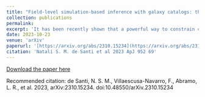 ```yaml
---
title: "Field-level simulation-based inference with galaxy catalogs: the impact of systematic effects"
collection: publications
permalink: 
excerpt: 'It has been recently shown that a powerful way to constrain cosmological parameters from galaxy redshift surveys is to train graph neural networks to perform field-level likelihood-free inference without imposing cuts on scale. In particular, de Santi et al. (2023) developed models that could accurately infer the value of Ωm from catalogs that only contain the positions and radial velocities of galaxies that are robust to uncertainties in astrophysics and subgrid models. However, observations are affected by many effects, including 1) masking, 2) uncertainties in peculiar velocities and radial distances, and 3) different galaxy selections. Moreover, observations only allow us to measure redshift, intertwining galaxies' radial positions and velocities. In this paper we train and test our models on galaxy catalogs, created from thousands of state-of-the-art hydrodynamic simulations run with different codes from the CAMELS project, that incorporate these observational effects. We find that, although the presence of these effects degrades the precision and accuracy of the models, and increases the fraction of catalogs where the model breaks down, the fraction of galaxy catalogs where the model performs well is over 90 %, demonstrating the potential of these models to constrain cosmological parameters even when applied to real data.'
date: 2023-10-23
venue: 'arXiv'
paperurl: '[https://arxiv.org/abs/2310.15234](https://arxiv.org/abs/2310.15234)'
citation: 'Natalí S. M. de Santi et al 2023 ApJ 952 69'
---
```


[Download the paper here](https://arxiv.org/abs/2310.15234)

Recommended citation: de Santi, N. S. M., Villaescusa-Navarro, F., Abramo, L. R., et al. 2023, arXiv:2310.15234. doi:10.48550/arXiv.2310.15234
